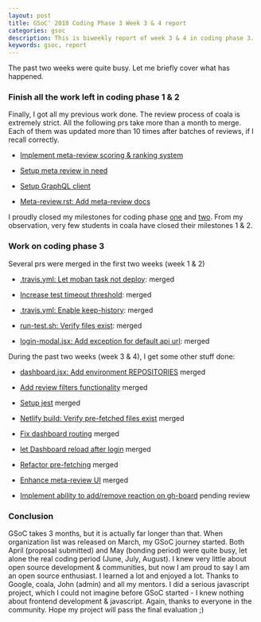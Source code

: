```yaml
---
layout: post
title: GSoC' 2018 Coding Phase 3 Week 3 & 4 report
categories: gsoc
description: This is biweekly report of week 3 & 4 in coding phase 3.
keywords: gsoc, report
---
```


The past two weeks were quite busy. Let me briefly cover what has
happened.

### Finish all the work left in coding phase 1 & 2

Finally, I got all my previous work done. The review process of coala is
extremely strict. All the following prs take more than a month to merge.
Each of them was updated more than 10 times after batches of reviews, if
I recall correctly.

- [Implement meta-review scoring & ranking system](https://github.com/coala/community/pull/143)
 
- [Setup meta review in need](https://github.com/coala/gh-board/pull/65)
 
- [Setup GraphQL client](https://github.com/coala/gh-board/pull/67)
 
- [Meta-review.rst: Add meta-review docs](https://github.com/coala/coala/pull/5514)

I proudly closed my milestones for coding phase
[one](https://gitlab.com/coala/GSoC/GSoC-2018/milestones/15) and
[two](https://gitlab.com/coala/GSoC/GSoC-2018/milestones/16). From my
observation, very few students in coala have closed their milestones 1 & 2.

### Work on coding phase 3

Several prs were merged in the first two weeks (week 1 & 2)

- [.travis.yml: Let moban task not deploy](https://github.com/coala/gh-board/pull/77): merged
 
- [Increase test timeout threshold](https://github.com/coala/gh-board/pull/79): merged
 
- [.travis.yml: Enable keep-history](https://github.com/coala/gh-board/pull/73): merged
 
- [run-test.sh: Verify files exist](https://github.com/coala/gh-board/pull/75): merged
 
- [login-modal.jsx: Add exception for default api url](https://github.com/coala/gh-board/pull/80): merged
 
During the past two weeks (week 3 & 4), I get some other stuff done:
 
- [dashboard.jsx: Add environment REPOSITORIES](https://github.com/coala/gh-board/pull/81) merged
 
- [Add review filters functionality](https://github.com/coala/gh-board/pull/83) merged
 
- [Setup jest](https://github.com/coala/gh-board/pull/130) merged
 
- [Netlify build: Verify pre-fetched files exist](https://github.com/coala/gh-board/pull/142) merged
 
- [Fix dashboard routing](https://github.com/coala/gh-board/pull/135) merged
 
- [let Dashboard reload after login](https://github.com/coala/gh-board/pull/132) merged
 
- [Refactor pre-fetching](https://github.com/coala/gh-board/pull/139) merged
 
- [Enhance meta-review UI](https://github.com/coala/gh-board/pull/128) merged
 
- [Implement ability to add/remove reaction on gh-board](https://github.com/coala/gh-board/pull/147) pending review

### Conclusion

GSoC takes 3 months, but it is actually far longer than that. When organization list was
released on March, my GSoC journey started. Both April (proposal submitted) and May (bonding
period) were quite busy, let alone the real coding period (June, July, August). I knew very little 
about open source development & communities, but now I am proud to say I am an open source
enthusiast. I learned a lot and enjoyed a lot. Thanks to Google, coala, John (admin) and all
my mentors. I did a serious javascript project, which I could not imagine before GSoC started -
I knew nothing about frontend development & javascript. Again, thanks to everyone in the community.
Hope my project will pass the final evaluation ;)

